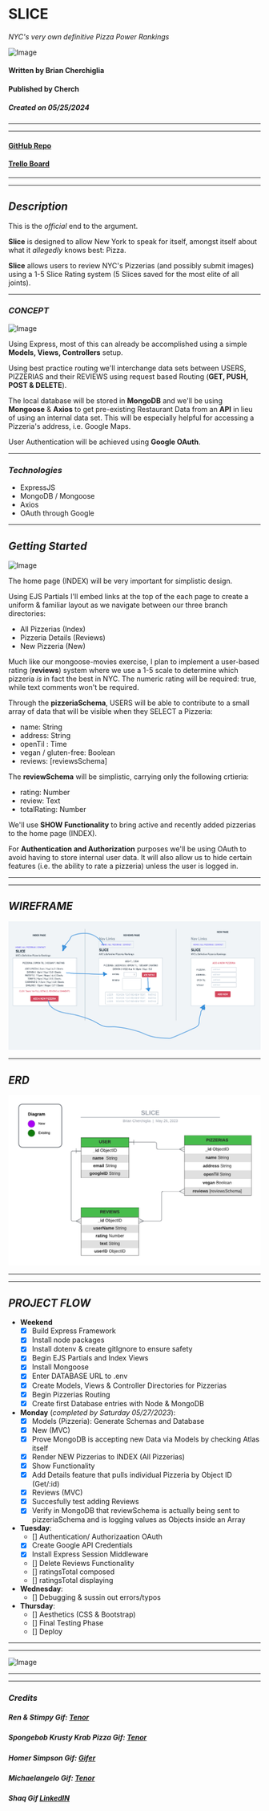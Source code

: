# **SLICE**
####
_NYC's very own definitive Pizza Power Rankings_

![Image](public/images/renAndStimpyPizza.gif)

#### Written by Brian Cherchiglia
#### Published by Cherch
##### Created on 05/25/2024
***
***
#### [**GitHub Repo**](https://github.com/cherch173/u2_project_prompt)
#### [**Trello Board**](https://trello.com/invite/b/v3VAizMi/ATTI545a35c236d2a7c8f922f1c022bd94b30A3995FF/software-development-web-app-ios-app-android-app)
***
***
## _**Description**_
This is the _official_ end to the argument.

**Slice** is designed to allow New York to speak for itself, amongst itself about what it _allegedly_ knows best: Pizza.

**Slice** allows users to review NYC's Pizzerias (and possibly submit images) using a 1-5 Slice Rating system (5 Slices saved for the most elite of all joints).

***
### _**CONCEPT**_
![Image](public/images/spongebobKrustyKrabPizza.gif)

Using Express, most of this can already be accomplished using a simple **Models, Views, Controllers** setup.

Using best practice routing we'll interchange data sets between USERS, PIZZERIAS and their REVIEWS using request based Routing (**GET, PUSH, POST & DELETE**).

The local database will be stored in **MongoDB** and we'll be using **Mongoose** & **Axios** to get pre-existing Restaurant Data from an **API** in lieu of using an internal data set. This will be especially helpful for accessing a Pizzeria's address, i.e. Google Maps.

User Authentication will be achieved using **Google OAuth**.
***

### _**Technologies**_
- ExpressJS
- MongoDB / Mongoose
- Axios
- OAuth through Google
***
## _**Getting Started**_
![Image](https://i.gifer.com/IPR.gif)

The home page (INDEX) will be very important for simplistic design.

Using EJS Partials I'll embed links at the top of the each page to create a uniform & familiar layout as we navigate between our three branch directories:

- All Pizzerias (Index)
- Pizzeria Details (Reviews)
- New Pizzeria (New)

Much like our mongoose-movies exercise, I plan to implement a user-based rating (**reviews**) system where we use a 1-5 scale to determine which pizzeria _is_ in fact the best in NYC. The numeric rating will be required: true, while text comments won't be required.

Through the **pizzeriaSchema**, USERS will be able to contribute to a small array of data that will be visible when they SELECT a Pizzeria:
- name: String
- address: String
- openTil : Time
- vegan / gluten-free: Boolean
- reviews: [reviewsSchema]

The **reviewSchema** will be simplistic, carrying only the following crtieria:
- rating: Number
- review: Text
- totalRating: Number

We'll use **SHOW Functionality** to bring active and recently added pizzerias to the home page (INDEX).

For **Authentication and Authorization** purposes we'll be using OAuth to avoid having to store internal user data.  It will also allow us to hide certain features (i.e. the ability to rate a pizzeria) unless the user is logged in.

***
***
## **_WIREFRAME_**

![Image](public/images/wireframe2.jpg)



***

## **_ERD_**
![Image](public/images/sliceERD.png)
***
***
## **_PROJECT FLOW_**

- **Weekend**
    - [X] Build Express Framework
    - [X] Install node packages
    - [X] Install dotenv & create gitIgnore to ensure safety
    - [X] Begin EJS Partials and Index Views
    - [X] Install Mongoose 
    - [X]  Enter DATABASE URL to .env
    - [X] Create Models, Views & Controller Directories for Pizzerias
    - [X] Begin Pizzerias Routing
    - [X] Create first Database entries with Node & MongoDB 
- **Monday** (_completed by Saturday 05/27/2023_): 
    - [X] Models (Pizzeria): Generate Schemas and Database
    - [X] New (MVC)
    - [X] Prove MongoDB is accepting new Data via Models by checking Atlas itself
    - [X] Render NEW Pizzerias to INDEX (All Pizzerias)
    - [X] Show Functionality
    - [X] Add Details feature that pulls individual Pizzeria by Object ID (Get/:id)
    - [X] Reviews (MVC)
    - [X] Succesfully test adding Reviews
    - [X] Verify in MongoDB that reviewSchema is actually being sent to pizzeriaSchema and is logging values as Objects inside an Array
- **Tuesday**: 
    - [] Authentication/ Authorizaation OAuth
    - [X] Create Google API Credentials
    - [X] Install Express Session Middleware
    - [] Delete Reviews Functionality
    - [] ratingsTotal composed
    - [] ratingsTotal displaying
- **Wednesday**: 
    - [] Debugging & sussin out errors/typos
- **Thursday**:
    - [] Aesthetics (CSS & Bootstrap)
    - [] Final Testing Phase
    - [] Deploy
***
***

![Image](public/images/shaqPizza.gif)

***
***
### _**Credits**_
##### Ren & Stimpy Gif: [Tenor](https://media.tenor.com/X2xUUHbZrXMAAAAC/pizza-party.gif)
##### Spongebob Krusty Krab Pizza Gif: [Tenor](https://media.tenor.com/-lohISybXxoAAAAC/spongebob-the-krusty-krab-pizza.gif)
##### Homer Simpson Gif: [Gifer](ttps://i.gifer.com/IPR.gif)
##### Michaelangelo Gif: [Tenor](https://media.tenor.com/6omVw7_jl7AAAAAC/tmnt-michelangelo.gif)
##### Shaq Gif [LinkedIN](https://media.licdn.com/dms/image/C5622AQFmF4tfuXMNpw/feedshare-shrink_2048_1536/0/1666103725012?e=1687996800&v=beta&t=GuwawuRSuWxO6JFoyL2RXpcr-ngcKdAICIOKVMUNj80)